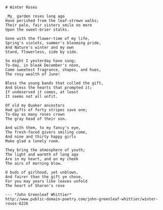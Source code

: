     # Winter Roses
    
    _My_ garden roses long ago
    Have perished from the leaf-strewn walks;
    Their pale, fair sisters smile no more
    Upon the sweet-brier stalks.

    Gone with the flower-time of my life,
    Spring's violets, summer's blooming pride,
    And Nature's winter and my own
    Stand, flowerless, side by side.

    So might I yesterday have sung;
    To-day, in bleak December's noon,
    Come sweetest fragrance, shapes, and hues,
    The rosy wealth of June!

    Bless the young bands that culled the gift,
    And bless the hearts that prompted it;
    If undeserved it comes, at least
    It seems not all unfit.

    Of old my Quaker ancestors
    Had gifts of forty stripes save one;
    To-day as many roses crown
    The gray head of their son.

    And with them, to my fancy's eye,
    The fresh-faced givers smiling come,
    And nine and thirty happy girls
    Make glad a lonely room.

    They bring the atmosphere of youth;
    The light and warmth of long ago
    Are in my heart, and on my cheek
    The airs of morning blow.

    O buds of girlhood, yet unblown,
    And fairer than the gift ye chose,
    For you may years like leaves unfold
    The heart of Sharon's rose
    
    --- *John Greenleaf Whittier*
    http://www.public-domain-poetry.com/john-greenleaf-whittier/winter-roses-6226
